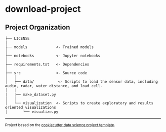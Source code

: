 download-project
==============================

Project Organization
------------

    ├── LICENSE
    |
    ├── models             <- Trained models
    │
    ├── notebooks          <- Jupyter notebooks
    │
    ├── requirements.txt   <- Dependencies
    │
    ├── src                <- Source code
    │   │
    │   ├── data/           <- Scripts to load the sensor data, including audio, radar, water distance, and load cell.
    │   |
    |   |── make_dataset.py
    │   │
    │   └── visualization  <- Scripts to create exploratory and results oriented visualizations
    │       └── visualize.py

--------

<p><small>Project based on the <a target="_blank" href="https://drivendata.github.io/cookiecutter-data-science/">cookiecutter data science project template</a>. </small></p>
